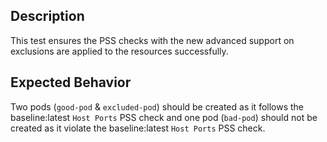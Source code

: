 ## Description

This test ensures the PSS checks with the new advanced support on exclusions are applied to the resources successfully.

## Expected Behavior

Two pods (`good-pod` & `excluded-pod`) should be created as it follows the baseline:latest `Host Ports` PSS check and one pod (`bad-pod`) should not be created as it violate the baseline:latest `Host Ports` PSS check.
